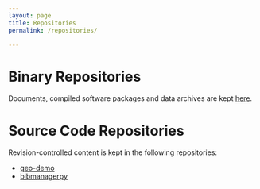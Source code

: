 ```yaml
---
layout: page
title: Repositories
permalink: /repositories/

---
```


# Binary Repositories

Documents, compiled software packages and data archives are kept [here](https://www.dropbox.com/sh/il5cu5kj39a16l4/AADscYj8nOV-eqfayuTx2rkfa?dl=0&lst=).

# Source Code Repositories

Revision-controlled content is kept in the following repositories:

* [geo-demo](http://www.github.com/rtrollebo/geo-demo)
* [bibmanagerpy](http://www.github.com/rtrollebo/bibmanagerpy)
